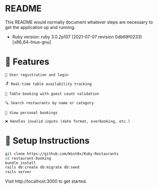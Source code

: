 # README

This README would normally document whatever steps are necessary to get the
application up and running.

* Ruby version: ruby 3.0.2p107 (2021-07-07 revision 0db68f0233) [x86_64-linux-gnu]  



# 🚀 Features  

    👤 User registration and login  

    🪑 Real-time table availability tracking  

    📆 Table booking with guest count validation  

    🔍 Search restaurants by name or category  

    📂 View personal bookings  

    ❌ Handles invalid inputs (date format, overbooking, etc.) 
    
# 🧪 Setup Instructions  
```sh  
git clone https://github.com/Wint0x/Ruby-Restaurants  
cd restaurant-booking  
bundle install  
rails db:create db:migrate db:seed  
rails server  
```  
Visit http://localhost:3000 to get started.  

